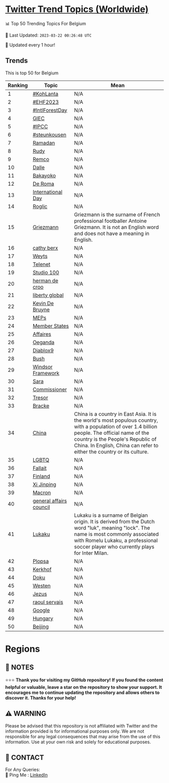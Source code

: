 [Twitter Trend Topics (Worldwide)](https://github.com/ErcinDedeoglu/Twitter-Trend-Topics)
==========


📊 Top 50 Trending Topics For Belgium

📆 Last Updated: `2023-03-22 00:26:48 UTC`

🔧 Updated every 1 hour!


## Trends

This is top 50 for Belgium

| Ranking | Topic | Mean |
| ------- | ------------ | ------------ |
| 1 | [#KohLanta](http://twitter.com/search?q=%23KohLanta) | N/A |
| 2 | [#EHF2023](http://twitter.com/search?q=%23EHF2023) | N/A |
| 3 | [#IntlForestDay](http://twitter.com/search?q=%23IntlForestDay) | N/A |
| 4 | [GIEC](http://twitter.com/search?q=GIEC) | N/A |
| 5 | [#IPCC](http://twitter.com/search?q=%23IPCC) | N/A |
| 6 | [#steunkousen](http://twitter.com/search?q=%23steunkousen) | N/A |
| 7 | [Ramadan](http://twitter.com/search?q=Ramadan) | N/A |
| 8 | [Rudy](http://twitter.com/search?q=Rudy) | N/A |
| 9 | [Remco](http://twitter.com/search?q=Remco) | N/A |
| 10 | [Dalle](http://twitter.com/search?q=Dalle) | N/A |
| 11 | [Bakayoko](http://twitter.com/search?q=Bakayoko) | N/A |
| 12 | [De Roma](http://twitter.com/search?q=De+Roma) | N/A |
| 13 | [International Day](http://twitter.com/search?q=International+Day) | N/A |
| 14 | [Roglic](http://twitter.com/search?q=Roglic) | N/A |
| 15 | [Griezmann](http://twitter.com/search?q=Griezmann) | Griezmann is the surname of French professional footballer Antoine Griezmann. It is not an English word and does not have a meaning in English. |
| 16 | [cathy berx](http://twitter.com/search?q=cathy+berx) | N/A |
| 17 | [Weyts](http://twitter.com/search?q=Weyts) | N/A |
| 18 | [Telenet](http://twitter.com/search?q=Telenet) | N/A |
| 19 | [Studio 100](http://twitter.com/search?q=Studio+100) | N/A |
| 20 | [herman de croo](http://twitter.com/search?q=herman+de+croo) | N/A |
| 21 | [liberty global](http://twitter.com/search?q=liberty+global) | N/A |
| 22 | [Kevin De Bruyne](http://twitter.com/search?q=Kevin+De+Bruyne) | N/A |
| 23 | [MEPs](http://twitter.com/search?q=MEPs) | N/A |
| 24 | [Member States](http://twitter.com/search?q=Member+States) | N/A |
| 25 | [Affaires](http://twitter.com/search?q=Affaires) | N/A |
| 26 | [Oeganda](http://twitter.com/search?q=Oeganda) | N/A |
| 27 | [Diablox9](http://twitter.com/search?q=Diablox9) | N/A |
| 28 | [Bush](http://twitter.com/search?q=Bush) | N/A |
| 29 | [Windsor Framework](http://twitter.com/search?q=Windsor+Framework) | N/A |
| 30 | [Sara](http://twitter.com/search?q=Sara) | N/A |
| 31 | [Commissioner](http://twitter.com/search?q=Commissioner) | N/A |
| 32 | [Tresor](http://twitter.com/search?q=Tresor) | N/A |
| 33 | [Bracke](http://twitter.com/search?q=Bracke) | N/A |
| 34 | [China](http://twitter.com/search?q=China) | China is a country in East Asia. It is the world's most populous country, with a population of over 1.4 billion people. The official name of the country is the People's Republic of China. In English, China can refer to either the country or its culture. |
| 35 | [LGBTQ](http://twitter.com/search?q=LGBTQ) | N/A |
| 36 | [Fallait](http://twitter.com/search?q=Fallait) | N/A |
| 37 | [Finland](http://twitter.com/search?q=Finland) | N/A |
| 38 | [Xi Jinping](http://twitter.com/search?q=Xi+Jinping) | N/A |
| 39 | [Macron](http://twitter.com/search?q=Macron) | N/A |
| 40 | [general affairs council](http://twitter.com/search?q=general+affairs+council) | N/A |
| 41 | [Lukaku](http://twitter.com/search?q=Lukaku) | Lukaku is a surname of Belgian origin. It is derived from the Dutch word "luk", meaning "lock". The name is most commonly associated with Romelu Lukaku, a professional soccer player who currently plays for Inter Milan. |
| 42 | [Plopsa](http://twitter.com/search?q=Plopsa) | N/A |
| 43 | [Kerkhof](http://twitter.com/search?q=Kerkhof) | N/A |
| 44 | [Doku](http://twitter.com/search?q=Doku) | N/A |
| 45 | [Westen](http://twitter.com/search?q=Westen) | N/A |
| 46 | [Jezus](http://twitter.com/search?q=Jezus) | N/A |
| 47 | [raoul servais](http://twitter.com/search?q=raoul+servais) | N/A |
| 48 | [Google](http://twitter.com/search?q=Google) | N/A |
| 49 | [Hungary](http://twitter.com/search?q=Hungary) | N/A |
| 50 | [Beijing](http://twitter.com/search?q=Beijing) | N/A |



# Regions




## 📝 NOTES

⭐⭐⭐ **Thank you for visiting my GitHub repository! If you found the content helpful or valuable, leave a star on the repository to show your support. It encourages me to continue updating the repository and allows others to discover it. Thanks for your help!**


## ⚠️ WARNING

Please be advised that this repository is not affiliated with Twitter and the information provided is for informational purposes only. We are not responsible for any legal consequences that may arise from the use of this information. Use at your own risk and solely for educational purposes.


## 📨 CONTACT

 For Any Queries:  
            🏓 Ping Me : [LinkedIn](https://www.linkedin.com/in/ercindedeoglu/)
